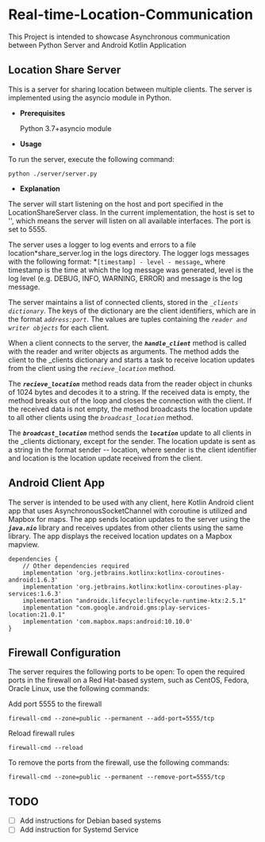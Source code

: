 # Real-time-Location-Communication

This Project is intended to showcase Asynchronous communication between Python Server and Android Kotlin Application

## Location Share Server

This is a server for sharing location between multiple clients. The server is implemented using the asyncio module in Python.

-   **Prerequisites**

    Python 3.7+asyncio module

-   **Usage**

To run the server, execute the following command:

    python ./server/server.py

-   **Explanation**

The server will start listening on the host and port specified in the LocationShareServer class. In the current implementation, the host is set to '', which means the server will listen on all available interfaces. The port is set to 5555.

The server uses a logger to log events and errors to a file location*share_server.log in the logs directory. The logger logs messages with the following format: *`[timestamp] - level - message`\_
where timestamp is the time at which the log message was generated, level is the log level (e.g. DEBUG, INFO, WARNING, ERROR) and message is the log message.

The server maintains a list of connected clients, stored in the _`_clients dictionary`_. The keys of the dictionary are the client identifiers, which are in the format _`address:port`_. The values are tuples containing the _`reader and writer objects`_ for each client.

When a client connects to the server, the **_`handle_client`_** method is called with the reader and writer objects as arguments. The method adds the client to the \_clients dictionary and starts a task to receive location updates from the client using the _`recieve_location`_ method.

The **_`recieve_location`_** method reads data from the reader object in chunks of 1024 bytes and decodes it to a string. If the received data is empty, the method breaks out of the loop and closes the connection with the client. If the received data is not empty, the method broadcasts the location update to all other clients using the _`broadcast_location`_ method.

The **_`broadcast_location`_** method sends the **_`location`_** update to all clients in the \_clients dictionary, except for the sender. The location update is sent as a string in the format sender -- location, where sender is the client identifier and location is the location update received from the client.

## Android Client App

The server is intended to be used with any client, here Kotlin Android client app that uses AsynchronousSocketChannel with coroutine is utilized and Mapbox for maps. The app sends location updates to the server using the **_`java.nio`_** library and receives updates from other clients using the same library. The app displays the received location updates on a Mapbox mapview.

    dependencies {
        // Other dependencies required
        implementation 'org.jetbrains.kotlinx:kotlinx-coroutines-android:1.6.3'
        implementation 'org.jetbrains.kotlinx:kotlinx-coroutines-play-services:1.6.3'
        implementation "androidx.lifecycle:lifecycle-runtime-ktx:2.5.1"
        implementation "com.google.android.gms:play-services-location:21.0.1"
        implementation 'com.mapbox.maps:android:10.10.0'
    }

## Firewall Configuration

The server requires the following ports to be open:
To open the required ports in the firewall on a Red Hat-based system, such as CentOS, Fedora, Oracle Linux, use the following commands:

Add port 5555 to the firewall

    firewall-cmd --zone=public --permanent --add-port=5555/tcp

Reload firewall rules

    firewall-cmd --reload

To remove the ports from the firewall, use the following commands:

    firewall-cmd --zone=public --permanent --remove-port=5555/tcp

## TODO

-   [ ] Add instructions for Debian based systems
-   [ ] Add instruction for Systemd Service
